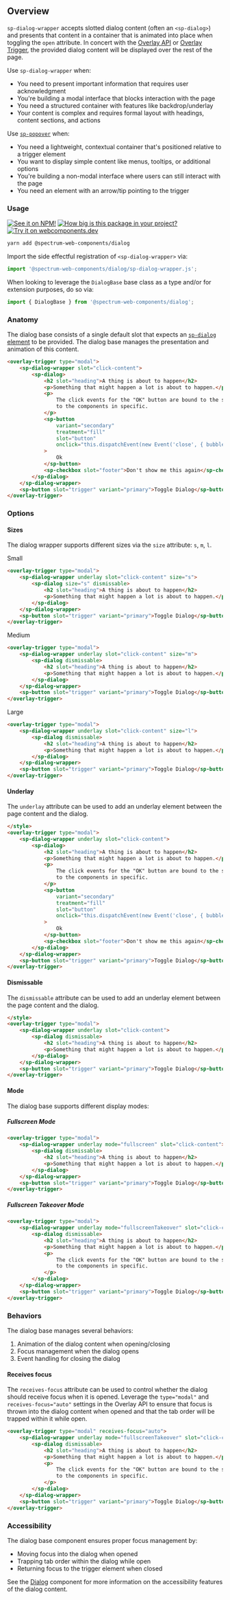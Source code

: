 ## Overview

`sp-dialog-wrapper` accepts slotted dialog content (often an `<sp-dialog>`) and presents that content in a container that is animated into place when toggling the `open` attribute. In concert with the [Overlay API](../overlay) or [Overlay Trigger](../overlay-trigger), the provided dialog content will be displayed over the rest of the page.

Use `sp-dialog-wrapper` when:

-   You need to present important information that requires user acknowledgment
-   You're building a modal interface that blocks interaction with the page
-   You need a structured container with features like backdrop/underlay
-   Your content is complex and requires formal layout with headings, content sections, and actions

Use [`sp-popover`](./popover) when:

-   You need a lightweight, contextual container that's positioned relative to a trigger element
-   You want to display simple content like menus, tooltips, or additional options
-   You're building a non-modal interface where users can still interact with the page
-   You need an element with an arrow/tip pointing to the trigger

### Usage

[![See it on NPM!](https://img.shields.io/npm/v/@spectrum-web-components/dialog?style=for-the-badge)](https://www.npmjs.com/package/@spectrum-web-components/dialog)
[![How big is this package in your project?](https://img.shields.io/bundlephobia/minzip/@spectrum-web-components/dialog?style=for-the-badge)](https://bundlephobia.com/result?p=@spectrum-web-components/dialog)
[![Try it on webcomponents.dev](https://img.shields.io/badge/Try%20it%20on-webcomponents.dev-green?style=for-the-badge)](https://webcomponents.dev/edit/collection/fO75441E1Q5ZlI0e9pgq/MLYDVWpWhNxJZDW3Ywqq/src/index.ts)

```bash
yarn add @spectrum-web-components/dialog
```

Import the side effectful registration of `<sp-dialog-wrapper>` via:

```ts
import '@spectrum-web-components/dialog/sp-dialog-wrapper.js';
```

When looking to leverage the `DialogBase` base class as a type and/or for extension purposes, do so via:

```ts
import { DialogBase } from '@spectrum-web-components/dialog';
```

### Anatomy

The dialog base consists of a single default slot that expects an [`sp-dialog` element](./dialog) to be provided. The dialog base manages the presentation and animation of this content.

```html
<overlay-trigger type="modal">
    <sp-dialog-wrapper slot="click-content">
        <sp-dialog>
            <h2 slot="heading">A thing is about to happen</h2>
            <p>Something that might happen a lot is about to happen.</p>
            <p>
                The click events for the "OK" button are bound to the story not
                to the components in specific.
            </p>
            <sp-button
                variant="secondary"
                treatment="fill"
                slot="button"
                onclick="this.dispatchEvent(new Event('close', { bubbles: true, composed: true }));"
            >
                Ok
            </sp-button>
            <sp-checkbox slot="footer">Don't show me this again</sp-checkbox>
        </sp-dialog>
    </sp-dialog-wrapper>
    <sp-button slot="trigger" variant="primary">Toggle Dialog</sp-button>
</overlay-trigger>
```

### Options

#### Sizes

The dialog wrapper supports different sizes via the `size` attribute: `s`, `m`, `l`.

<sp-tabs selected="m" auto label="Size attribute options">
    <sp-tab value="s">Small</sp-tab>
    <sp-tab-panel value="s">

```html
<overlay-trigger type="modal">
    <sp-dialog-wrapper underlay slot="click-content" size="s">
        <sp-dialog size="s" dismissable>
            <h2 slot="heading">A thing is about to happen</h2>
            <p>Something that might happen a lot is about to happen.</p>
        </sp-dialog>
    </sp-dialog-wrapper>
    <sp-button slot="trigger" variant="primary">Toggle Dialog</sp-button>
</overlay-trigger>
```

</sp-tab-panel>
<sp-tab value="m">Medium</sp-tab>
<sp-tab-panel value="m">

```html
<overlay-trigger type="modal">
    <sp-dialog-wrapper underlay slot="click-content" size="m">
        <sp-dialog dismissable>
            <h2 slot="heading">A thing is about to happen</h2>
            <p>Something that might happen a lot is about to happen.</p>
        </sp-dialog>
    </sp-dialog-wrapper>
    <sp-button slot="trigger" variant="primary">Toggle Dialog</sp-button>
</overlay-trigger>
```

</sp-tab-panel>
<sp-tab value="l">Large</sp-tab>
<sp-tab-panel value="l">

```html
<overlay-trigger type="modal">
    <sp-dialog-wrapper underlay slot="click-content" size="l">
        <sp-dialog dismissable>
            <h2 slot="heading">A thing is about to happen</h2>
            <p>Something that might happen a lot is about to happen.</p>
        </sp-dialog>
    </sp-dialog-wrapper>
    <sp-button slot="trigger" variant="primary">Toggle Dialog</sp-button>
</overlay-trigger>
```

</sp-tab-panel>
</sp-tabs>

#### Underlay

The `underlay` attribute can be used to add an underlay element between the page content and the dialog.

```html
</style>
<overlay-trigger type="modal">
    <sp-dialog-wrapper underlay slot="click-content">
        <sp-dialog>
            <h2 slot="heading">A thing is about to happen</h2>
            <p>Something that might happen a lot is about to happen.</p>
            <p>
                The click events for the "OK" button are bound to the story not
                to the components in specific.
            </p>
            <sp-button
                variant="secondary"
                treatment="fill"
                slot="button"
                onclick="this.dispatchEvent(new Event('close', { bubbles: true, composed: true }));"
            >
                Ok
            </sp-button>
            <sp-checkbox slot="footer">Don't show me this again</sp-checkbox>
        </sp-dialog>
    </sp-dialog-wrapper>
    <sp-button slot="trigger" variant="primary">Toggle Dialog</sp-button>
</overlay-trigger>
```

#### Dismissable

The `dismissable` attribute can be used to add an underlay element between the page content and the dialog.

```html
</style>
<overlay-trigger type="modal">
    <sp-dialog-wrapper underlay slot="click-content">
        <sp-dialog dismissable>
            <h2 slot="heading">A thing is about to happen</h2>
            <p>Something that might happen a lot is about to happen.</p>
        </sp-dialog>
    </sp-dialog-wrapper>
    <sp-button slot="trigger" variant="primary">Toggle Dialog</sp-button>
</overlay-trigger>
```

#### Mode

The dialog base supports different display modes:

##### Fullscreen Mode

```html
<overlay-trigger type="modal">
    <sp-dialog-wrapper underlay mode="fullscreen" slot="click-content">
        <sp-dialog dismissable>
            <h2 slot="heading">A thing is about to happen</h2>
            <p>Something that might happen a lot is about to happen.</p>
        </sp-dialog>
    </sp-dialog-wrapper>
    <sp-button slot="trigger" variant="primary">Toggle Dialog</sp-button>
</overlay-trigger>
```

##### Fullscreen Takeover Mode

```html
<overlay-trigger type="modal">
    <sp-dialog-wrapper underlay mode="fullscreenTakeover" slot="click-content">
        <sp-dialog dismissable>
            <h2 slot="heading">A thing is about to happen</h2>
            <p>Something that might happen a lot is about to happen.</p>
            <p>
                The click events for the "OK" button are bound to the story not
                to the components in specific.
            </p>
        </sp-dialog>
    </sp-dialog-wrapper>
    <sp-button slot="trigger" variant="primary">Toggle Dialog</sp-button>
</overlay-trigger>
```

### Behaviors

The dialog base manages several behaviors:

1. Animation of the dialog content when opening/closing
2. Focus management when the dialog opens
3. Event handling for closing the dialog

#### Receives focus

The `receives-focus` attribute can be used to control whether the dialog should receive focus when it is opened. Leverage the `type="modal"` and `receives-focus="auto"` settings in the Overlay API to ensure that focus is thrown into the dialog content when opened and that the tab order will be trapped within it while open.

```html
<overlay-trigger type="modal" receives-focus="auto">
    <sp-dialog-wrapper underlay mode="fullscreenTakeover" slot="click-content">
        <sp-dialog dismissable>
            <h2 slot="heading">A thing is about to happen</h2>
            <p>Something that might happen a lot is about to happen.</p>
            <p>
                The click events for the "OK" button are bound to the story not
                to the components in specific.
            </p>
        </sp-dialog>
    </sp-dialog-wrapper>
    <sp-button slot="trigger" variant="primary">Toggle Dialog</sp-button>
</overlay-trigger>
```

### Accessibility

The dialog base component ensures proper focus management by:

-   Moving focus into the dialog when opened
-   Trapping tab order within the dialog while open
-   Returning focus to the trigger element when closed

See the [Dialog](./dialog) component for more information on the accessibility features of the dialog content.
